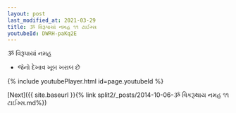 ```yaml
---
layout: post
last_modified_at: 2021-03-29
title: ૐ વિરૂપાયાં નમહ ૧૧ ટાઈમ્સ
youtubeId: DWRH-paKq2E
---
```

 
 
 ૐ વિરૂપાયાં નમહ  
 
 -  જેનો દેખાવ ખૂબ ખરાબ છે 
 
  
 
  
 
 
 
 
 
 


{% include youtubePlayer.html id=page.youtubeId %}
 
[Next]({{ site.baseurl }}{% link  split2/_posts/2014-10-06-ૐ વિકરૂથાય નમહ ૧૧ ટાઈમ્સ.md%})
 
